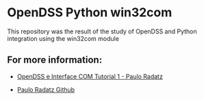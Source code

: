 # OpenDSS Python win32com

This repository was the result of the study of OpenDSS and Python integration using the win32com module

## For more information:

- [OpenDSS e Interface COM Tutorial 1 - Paulo Radatz](https://www.youtube.com/playlist?list=PLhdRxvt3nJ8wtClY-8xGS2wVkj5G2ycHh)

- [Paulo Radatz Github](https://github.com/PauloRadatz/tutorials_files)